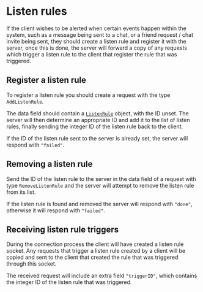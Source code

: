 # Listen rules
If the client wishes to be alerted when certain events happen within the system, such as a message being sent to a chat, or a friend request / chat invite being sent, they should create a listen rule and register it with the server, once this is done, the server will forward a copy of any requests which trigger a listen rule to the client that register the rule that was triggered.

## Register a listen rule
To register a listen rule you should create a request with the type ```AddListenRule```.

The data field should contain a [```ListenRule```](com.nathcat/messagecat_server/ListenRule.md) object, with the ID unset. The server will then determine an appropriate ID and add it to the list of listen rules, finally sending the integer ID of the listen rule back to the client.

If the ID of the listen rule sent to the server is already set, the server will respond with ```"failed"```.

## Removing a listen rule
Send the ID of the listen rule to the server in the data field of a request with type ```RemoveListenRule``` and the server will attempt to remove the listen rule from its list.

If the listen rule is found and removed the server will respond with ```"done"```, otherwise it will respond with ```"failed"```.

## Receiving listen rule triggers
During the connection process the client will have created a listen rule socket. Any requests that trigger a listen rule created by a client will be copied and sent to the client that created the rule that was triggered through this socket.

The received request will include an extra field ```"triggerID"```, which contains the integer ID of the listen rule that was triggered.
